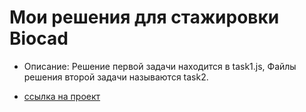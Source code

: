 # Мои решения для стажировки Biocad

+ Описание: Решение первой задачи находится в task1.js, Файлы решения второй задачи называются task2.

+ [ссылка на проект](https://github.com/Synkov2102/my-codewars-solutions)

